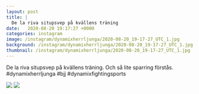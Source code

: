 ```yaml
---
layout: post
title: |
  De la riva situpsvep på kvällens träning
date:   2020-08-20 19:17:27 +0000
categories: instagram
image: /instagram/dynamixherrljunga/2020-08-20_19-17-27_UTC_1.jpg
background: /instagram/dynamixherrljunga/2020-08-20_19-17-27_UTC_1.jpg
thumbnail: /instagram/dynamixherrljunga/2020-08-20_19-17-27_UTC_1.jpg
---
```

De la riva situpsvep på kvällens träning. Och så lite sparring förstås. #dynamixherrljunga #bjj #dynamixfightingsports



<img src='/www-dynamix-herrljunga/instagram/dynamixherrljunga/2020-08-20_19-17-27_UTC_1.jpg' class='img-fluid' />


<img src='/www-dynamix-herrljunga/instagram/dynamixherrljunga/2020-08-20_19-17-27_UTC_2.jpg' class='img-fluid' />
